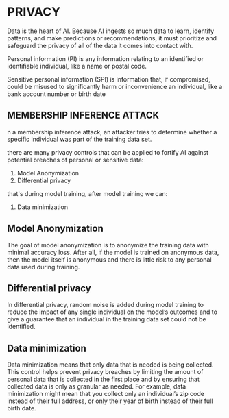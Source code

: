 # PRIVACY

Data is the heart of AI. Because AI ingests so much data to learn, identify patterns, and make predictions or recommendations, it must prioritize and safeguard the privacy of all of the data it comes into contact with.

Personal information (PI)  is any information relating to an identified or identifiable individual, like a name or postal code.

Sensitive personal information (SPI) is information that, if compromised, could be misused to significantly harm or inconvenience an individual, like a bank account number or birth date

## MEMBERSHIP INFERENCE ATTACK

n a membership inference attack, an attacker tries to determine whether a specific individual was part of the training data set.

there are many privacy controls that can be applied to fortify AI against potential breaches of personal or sensitive data:

1. Model Anonymization
2. Differential privacy

that's during model training, after model training we can:

1. Data minimization

## Model Anonymization

The goal of model anonymization is to anonymize the training data with minimal accuracy loss. After all, if the model is trained on anonymous data, then the model itself is anonymous and there is little risk to any personal data used during training.

## Differential privacy

In differential privacy, random noise is added during model training to reduce the impact of any single individual on the model’s outcomes and to give a guarantee that an individual in the training data set could not be identified.

## Data minimization

Data minimization means that only data that is needed is being collected. This control helps prevent privacy breaches by limiting the amount of personal data that is collected in the first place and by ensuring that collected data is only as granular as needed. For example, data minimization might mean that you collect only an individual’s zip code instead of their full address, or only their year of birth instead of their full birth date.


